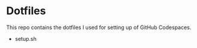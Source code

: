# Dotfiles

This repo contains the dotfiles I used for setting up of GitHub Codespaces. 

- setup.sh 